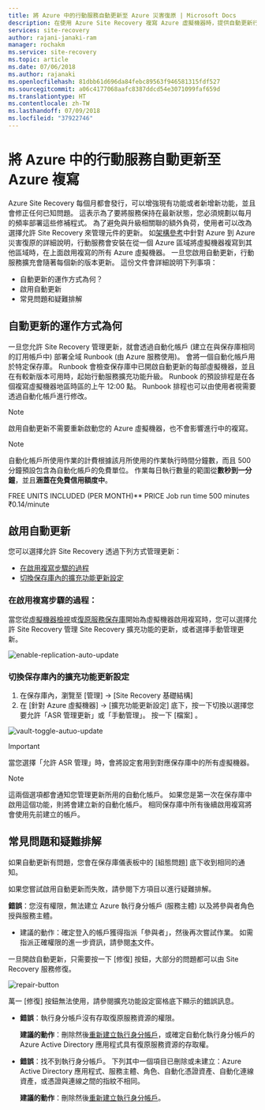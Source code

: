 ```yaml
---
title: 將 Azure 中的行動服務自動更新至 Azure 災害復原 | Microsoft Docs
description: 在使用 Azure Site Recovery 複寫 Azure 虛擬機器時，提供自動更新行動服務的概觀。
services: site-recovery
author: rajani-janaki-ram
manager: rochakm
ms.service: site-recovery
ms.topic: article
ms.date: 07/06/2018
ms.author: rajanaki
ms.openlocfilehash: 81dbb61d696da84febc89563f946581315fdf527
ms.sourcegitcommit: a06c4177068aafc8387ddcd54e3071099faf659d
ms.translationtype: HT
ms.contentlocale: zh-TW
ms.lasthandoff: 07/09/2018
ms.locfileid: "37922746"
---
```

# <a name="automatic-update-of-the-mobility-service-in-azure-to-azure-replication"></a>將 Azure 中的行動服務自動更新至 Azure 複寫

Azure Site Recovery 每個月都會發行，可以增強現有功能或者新增新功能，並且會修正任何已知問題。 這表示為了要將服務保持在最新狀態，您必須規劃以每月的頻率部署這些修補程式。 為了避免與升級相關聯的額外負荷，使用者可以改為選擇允許 Site Recovery 來管理元件的更新。 如[架構參考](azure-to-azure-architecture.md)中針對 Azure 到 Azure 災害復原的詳細說明，行動服務會安裝在從一個 Azure 區域將虛擬機器複寫到其他區域時，在上面啟用複寫的所有 Azure 虛擬機器。 一旦您啟用自動更新，行動服務擴充會隨著每個新的版本更新。 這份文件會詳細說明下列事項：

- 自動更新的運作方式為何？
- 啟用自動更新
- 常見問題和疑難排解
 
## <a name="how-does-automatic-update-work"></a>自動更新的運作方式為何

一旦您允許 Site Recovery 管理更新，就會透過自動化帳戶 (建立在與保存庫相同的訂用帳戶中) 部署全域 Runbook (由 Azure 服務使用)。 會將一個自動化帳戶用於特定保存庫。 Runbook 會檢查保存庫中已開啟自動更新的每部虛擬機器，並且在有較新版本可用時，起始行動服務擴充功能升級。 Runbook 的預設排程是在各個複寫虛擬機器地區時區的上午 12:00 點。 Runbook 排程也可以由使用者視需要透過自動化帳戶進行修改。 

> [!NOTE]
> 啟用自動更新不需要重新啟動您的 Azure 虛擬機器，也不會影響進行中的複寫。

> [!NOTE]
> 自動化帳戶所使用作業的計費根據該月所使用的作業執行時間分鐘數，而且 500 分鐘預設包含為自動化帳戶的免費單位。 作業每日執行數量的範圍從**數秒到一分鐘**，並且**涵蓋在免費信用額度中**。

FREE UNITS INCLUDED (PER MONTH)**   PRICE Job run time    500 minutes ₹0.14/minute

## <a name="enable-automatic-updates"></a>啟用自動更新

您可以選擇允許 Site Recovery 透過下列方式管理更新：

- [在啟用複寫步驟的過程](#as-part-of-the-enable-replication-step)
- [切換保存庫內的擴充功能更新設定](#toggle-the-extension-update-settings-inside-the-vault)

### <a name="as-part-of-the-enable-replication-step"></a>在啟用複寫步驟的過程：

當您從[虛擬機器檢視](azure-to-azure-quickstart.md)或[復原服務保存庫](azure-to-azure-how-to-enable-replication.md)開始為虛擬機器啟用複寫時，您可以選擇允許 Site Recovery 管理 Site Recovery 擴充功能的更新，或者選擇手動管理更新。

![enable-replication-auto-update](./media/azure-to-azure-autoupdate/enable-rep.png)

### <a name="toggle-the-extension-update-settings-inside-the-vault"></a>切換保存庫內的擴充功能更新設定

1. 在保存庫內，瀏覽至 [管理] ->  [Site Recovery 基礎結構]
2. 在 [針對 Azure 虛擬機器] ->  [擴充功能更新設定] 底下，按一下切換以選擇您要允許「ASR 管理更新」或「手動管理」。 按一下 [檔案] 。

![vault-toggle-autuo-update](./media/azure-to-azure-autoupdate/vault-toggle.png)

> [!Important] 
> 當您選擇「允許 ASR 管理」時，會將設定套用到對應保存庫中的所有虛擬機器。


> [!Note] 
> 這兩個選項都會通知您管理更新所用的自動化帳戶。 如果您是第一次在保存庫中啟用這個功能，則將會建立新的自動化帳戶。 相同保存庫中所有後續啟用複寫將會使用先前建立的帳戶。

## <a name="common-issues--troubleshooting"></a>常見問題和疑難排解

如果自動更新有問題，您會在保存庫儀表板中的 [組態問題] 底下收到相同的通知。 

如果您嘗試啟用自動更新而失敗，請參閱下方項目以進行疑難排解。

**錯誤**：您沒有權限，無法建立 Azure 執行身分帳戶 (服務主體) 以及將參與者角色授與服務主體。 
- 建議的動作：確定登入的帳戶獲得指派「參與者」，然後再次嘗試作業。 如需指派正確權限的進一步資訊，請參閱[本](https://docs.microsoft.com/azure/azure-resource-manager/resource-group-create-service-principal-portal#required-permissions)文件。
 
一旦開啟自動更新，只需要按一下 [修復] 按鈕，大部分的問題都可以由 Site Recovery 服務修復。

![repair-button](./media/azure-to-azure-autoupdate/repair.png)

萬一 [修復] 按鈕無法使用，請參閱擴充功能設定窗格底下顯示的錯誤訊息。

 - **錯誤**：執行身分帳戶沒有存取復原服務資源的權限。

    **建議的動作**：刪除然後[重新建立執行身分帳戶](https://docs.microsoft.com/en-us/azure/automation/automation-create-runas-account)，或確定自動化執行身分帳戶的 Azure Active Directory 應用程式具有復原服務資源的存取權。

- **錯誤**：找不到執行身分帳戶。 下列其中一個項目已刪除或未建立：Azure Active Directory 應用程式、服務主體、角色、自動化憑證資產、自動化連線資產，或憑證與連線之間的指紋不相同。 

    **建議的動作**：刪除然後[重新建立執行身分帳戶](https://docs.microsoft.com/en-us/azure/automation/automation-create-runas-account)。
